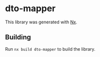 # dto-mapper

This library was generated with [Nx](https://nx.dev).

## Building

Run `nx build dto-mapper` to build the library.
